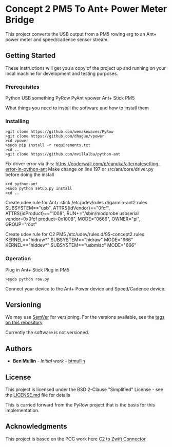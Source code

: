 # Concept 2 PM5 To Ant+ Power Meter Bridge

This project converts the USB output from a PM5 rowing erg to an Ant+ power meter and speed/cadence sensor stream.

## Getting Started

These instructions will get you a copy of the project up and running on your local machine for development and testing purposes.

### Prerequisites

Python
USB something
PyRow
PyAnt
vpower
Ant+ Stick
PM5

What things you need to install the software and how to install them

### Installing

```
>git clone https://github.com/wemakewaves/PyRow
>git clone https://github.com/dhague/vpower
>cd vpower
>sudo pip install -r requirements.txt
>cd ..
>git clone https://github.com/mvillalba/python-ant
```

Fix driver error via this:
https://coderwall.com/p/canuka/alternatesetting-error-in-python-ant
Make change on line 197 or src/ant/core/driver.py before doing the install

```
>cd python-ant
>sudo python setup.py install
>cd ..
```

Create udev rule for Ant+ stick
/etc/udev/rules.d/garmin-ant2.rules
SUBSYSTEM=="usb", ATTRS{idVendor}=="0fcf", ATTRS{idProduct}=="1008", RUN+="/sbin/modprobe usbserial vendor=0x0fcf product=0x1008", MODE="0666", OWNER="pi", GROUP="root"

Create udev rule for C2 PM5
/etc/udev/rules.d/95-concept2.rules
KERNEL=="hidraw*" SUBSYSTEM=="hidraw" MODE="666"
KERNEL=="hiddev*" SUBSYSTEM=="usbmisc" MODE="666"

### Operation

Plug in Ant+ Stick
Plug in PM5

```
>sudo python row.py
```

Connect your device to the Ant+ Power device and Speed/Cadence device.

## Versioning

We may use [SemVer](http://semver.org/) for versioning. For the versions available, see the [tags on this repository](https://github.com/your/project/tags). 

Currently the software is not versioned.

## Authors

* **Ben Mullin** - *Initial work* - [btmullin](https://github.com/btmullin)

## License

This project is licensed under the BSD 2-Clause "Simplified" License - see the [LICENSE.md](LICENSE.md) file for details

This is carried forward from the PyRow project that is the basis for this implementation.

## Acknowledgments

This project is based on the POC work here [C2 to Zwift Connector](https://diana.bib.uniurb.it/pyRide/pyRide.html)


